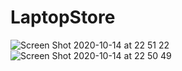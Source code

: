 # LaptopStore
 
![Screen Shot 2020-10-14 at 22 51 22](https://user-images.githubusercontent.com/2387874/96075304-5f202400-0e70-11eb-8b31-376b182714db.png)
![Screen Shot 2020-10-14 at 22 50 49](https://user-images.githubusercontent.com/2387874/96075309-5fb8ba80-0e70-11eb-8c1b-12cc0bf4122e.png)
